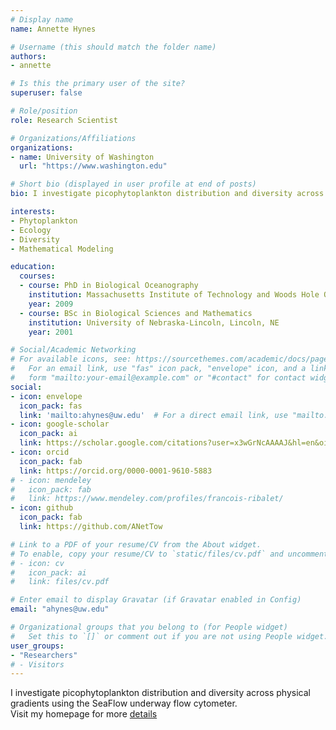 ```yaml
---
# Display name
name: Annette Hynes

# Username (this should match the folder name)
authors:
- annette

# Is this the primary user of the site?
superuser: false

# Role/position
role: Research Scientist

# Organizations/Affiliations
organizations:
- name: University of Washington
  url: "https://www.washington.edu"

# Short bio (displayed in user profile at end of posts)
bio: I investigate picophytoplankton distribution and diversity across physical gradients using the SeaFlow underway flow cytometer.

interests:
- Phytoplankton
- Ecology
- Diversity
- Mathematical Modeling

education:
  courses:
  - course: PhD in Biological Oceanography
    institution: Massachusetts Institute of Technology and Woods Hole Oceanographic Institution, Cambridge, MA
    year: 2009
  - course: BSc in Biological Sciences and Mathematics
    institution: University of Nebraska-Lincoln, Lincoln, NE
    year: 2001

# Social/Academic Networking
# For available icons, see: https://sourcethemes.com/academic/docs/page-builder/#icons
#   For an email link, use "fas" icon pack, "envelope" icon, and a link in the
#   form "mailto:your-email@example.com" or "#contact" for contact widget.
social:
- icon: envelope
  icon_pack: fas
  link: 'mailto:ahynes@uw.edu'  # For a direct email link, use "mailto:test@example.org".
- icon: google-scholar
  icon_pack: ai
  link: https://scholar.google.com/citations?user=x3wGrNcAAAAJ&hl=en&oi=ao
- icon: orcid
  icon_pack: fab
  link: https://orcid.org/0000-0001-9610-5883
# - icon: mendeley
#   icon_pack: fab
#   link: https://www.mendeley.com/profiles/francois-ribalet/  
- icon: github
  icon_pack: fab
  link: https://github.com/ANetTow  

# Link to a PDF of your resume/CV from the About widget.
# To enable, copy your resume/CV to `static/files/cv.pdf` and uncomment the lines below.
# - icon: cv
#   icon_pack: ai
#   link: files/cv.pdf

# Enter email to display Gravatar (if Gravatar enabled in Config)
email: "ahynes@uw.edu"

# Organizational groups that you belong to (for People widget)
#   Set this to `[]` or comment out if you are not using People widget.
user_groups:
- "Researchers"
# - Visitors
---
```

 I investigate picophytoplankton distribution and diversity across physical gradients using the SeaFlow underway flow cytometer. <br/>
 Visit my homepage for more [details](https://armbrustlab.ocean.washington.edu/people/hynes/)
